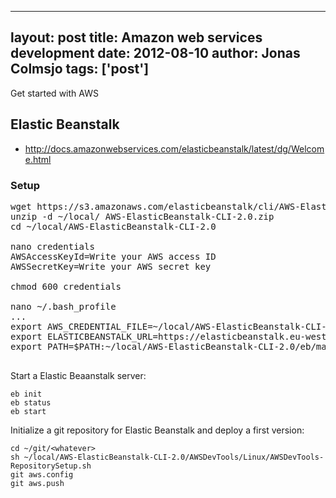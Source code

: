 
---
layout: post
title: Amazon web services development
date: 2012-08-10
author: Jonas Colmsjo
tags: ['post']
---

Get started with AWS





## Elastic Beanstalk

* http://docs.amazonwebservices.com/elasticbeanstalk/latest/dg/Welcome.html

### Setup

<pre>
wget https://s3.amazonaws.com/elasticbeanstalk/cli/AWS-ElasticBeanstalk-CLI-2.0.zip
unzip -d ~/local/ AWS-ElasticBeanstalk-CLI-2.0.zip 
cd ~/local/AWS-ElasticBeanstalk-CLI-2.0

nano credentials
AWSAccessKeyId=Write your AWS access ID
AWSSecretKey=Write your AWS secret key

chmod 600 credentials

nano ~/.bash_profile
...
export AWS_CREDENTIAL_FILE=~/local/AWS-ElasticBeanstalk-CLI-2.0/credentials
export ELASTICBEANSTALK_URL=https://elasticbeanstalk.eu-west-1.amazonaws.com
export PATH=$PATH:~/local/AWS-ElasticBeanstalk-CLI-2.0/eb/macosx/python2.7

</pre>

Start a Elastic Beaanstalk server:

```
eb init
eb status
eb start
```


Initialize a git repository for Elastic Beanstalk and deploy a first version:
```
cd ~/git/<whatever>
sh ~/local/AWS-ElasticBeanstalk-CLI-2.0/AWSDevTools/Linux/AWSDevTools-RepositorySetup.sh 
git aws.config
git aws.push
```


